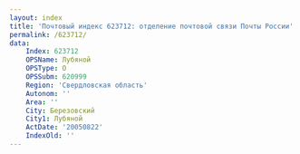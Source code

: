 ```yaml
---
layout: index
title: 'Почтовый индекс 623712: отделение почтовой связи Почты России'
permalink: /623712/
data:
    Index: 623712
    OPSName: Лубяной
    OPSType: О
    OPSSubm: 620999
    Region: 'Свердловская область'
    Autonom: ''
    Area: ''
    City: Березовский
    City1: Лубяной
    ActDate: '20050822'
    IndexOld: ''
---
```

